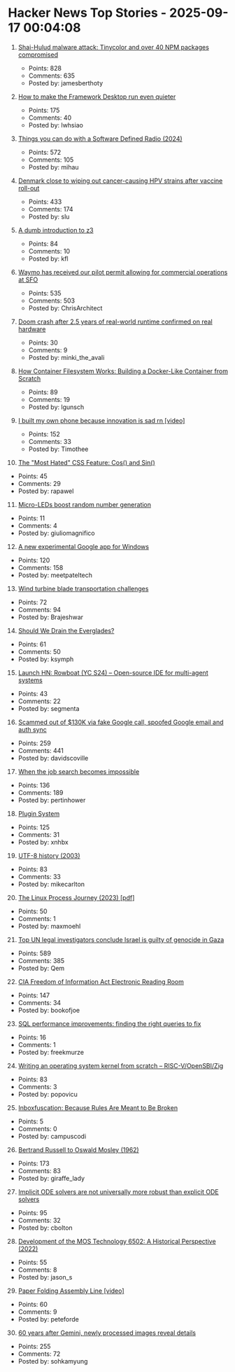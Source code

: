 # Hacker News Top Stories - 2025-09-17 00:04:08

1. [Shai-Hulud malware attack: Tinycolor and over 40 NPM packages compromised](https://www.stepsecurity.io/blog/ctrl-tinycolor-and-40-npm-packages-compromised)
   - Points: 828
   - Comments: 635
   - Posted by: jamesberthoty

2. [How to make the Framework Desktop run even quieter](https://noctua.at/en/how-to-make-the-framework-desktop-run-even-quieter)
   - Points: 175
   - Comments: 40
   - Posted by: lwhsiao

3. [Things you can do with a Software Defined Radio (2024)](https://blinry.org/50-things-with-sdr/)
   - Points: 572
   - Comments: 105
   - Posted by: mihau

4. [Denmark close to wiping out cancer-causing HPV strains after vaccine roll-out](https://www.gavi.org/vaccineswork/denmark-close-wiping-out-leading-cancer-causing-hpv-strains-after-vaccine-roll-out)
   - Points: 433
   - Comments: 174
   - Posted by: slu

5. [A dumb introduction to z3](https://asibahi.github.io/thoughts/a-gentle-introduction-to-z3/)
   - Points: 84
   - Comments: 10
   - Posted by: kfl

6. [Waymo has received our pilot permit allowing for commercial operations at SFO](https://waymo.com/blog/#short-all-systems-go-at-sfo-waymo-has-received-our-pilot-permit)
   - Points: 535
   - Comments: 503
   - Posted by: ChrisArchitect

7. [Doom crash after 2.5 years of real-world runtime confirmed on real hardware](https://lenowo.org/viewtopic.php?t=31)
   - Points: 30
   - Comments: 9
   - Posted by: minki_the_avali

8. [How Container Filesystem Works: Building a Docker-Like Container from Scratch](https://labs.iximiuz.com/tutorials/container-filesystem-from-scratch)
   - Points: 89
   - Comments: 19
   - Posted by: lgunsch

9. [I built my own phone because innovation is sad rn [video]](https://www.youtube.com/watch?v=qy_9w_c2ub0)
   - Points: 152
   - Comments: 33
   - Posted by: Timothee

10. [The "Most Hated" CSS Feature: Cos() and Sin()](https://css-tricks.com/the-most-hated-css-feature-cos-and-sin/)
   - Points: 45
   - Comments: 29
   - Posted by: rapawel

11. [Micro-LEDs boost random number generation](https://discovery.kaust.edu.sa/en/article/25936/micro-leds-boost-random-number-generation/)
   - Points: 11
   - Comments: 4
   - Posted by: giuliomagnifico

12. [A new experimental Google app for Windows](https://blog.google/products/search/google-app-windows-labs/)
   - Points: 120
   - Comments: 158
   - Posted by: meetpateltech

13. [Wind turbine blade transportation challenges](https://spectrum.ieee.org/wind-turbine-blade-transport-plane)
   - Points: 72
   - Comments: 94
   - Posted by: Brajeshwar

14. [Should We Drain the Everglades?](https://rabbitcavern.substack.com/p/should-we-drain-the-everglades)
   - Points: 61
   - Comments: 50
   - Posted by: ksymph

15. [Launch HN: Rowboat (YC S24) – Open-source IDE for multi-agent systems](https://github.com/rowboatlabs/rowboat)
   - Points: 43
   - Comments: 22
   - Posted by: segmenta

16. [Scammed out of $130K via fake Google call, spoofed Google email and auth sync](https://bewildered.substack.com/p/i-was-scammed-out-of-130000-and-google)
   - Points: 259
   - Comments: 441
   - Posted by: davidscoville

17. [When the job search becomes impossible](https://www.jeffwofford.com/wp/?p=2240)
   - Points: 136
   - Comments: 189
   - Posted by: pertinhower

18. [Plugin System](https://iina.io/plugins/)
   - Points: 125
   - Comments: 31
   - Posted by: xnhbx

19. [UTF-8 history (2003)](https://doc.cat-v.org/bell_labs/utf-8_history)
   - Points: 83
   - Comments: 33
   - Posted by: mikecarlton

20. [The Linux Process Journey (2023) [pdf]](https://thelearningjourneyebooks.com/wp-content/uploads/2023/09/TheLinuxProcessJourney_v6_Sep2023.pdf)
   - Points: 50
   - Comments: 1
   - Posted by: maxmoehl

21. [Top UN legal investigators conclude Israel is guilty of genocide in Gaza](https://www.middleeasteye.net/news/un-concludes-israel-guilty-genocide-gaza)
   - Points: 589
   - Comments: 385
   - Posted by: Qem

22. [CIA Freedom of Information Act Electronic Reading Room](https://www.cia.gov/readingroom)
   - Points: 147
   - Comments: 34
   - Posted by: bookofjoe

23. [SQL performance improvements: finding the right queries to fix](https://ohdear.app/news-and-updates/sql-performance-improvements-finding-the-right-queries-to-fix-part-1)
   - Points: 16
   - Comments: 1
   - Posted by: freekmurze

24. [Writing an operating system kernel from scratch – RISC-V/OpenSBI/Zig](https://popovicu.com/posts/writing-an-operating-system-kernel-from-scratch/)
   - Points: 83
   - Comments: 3
   - Posted by: popovicu

25. [Inboxfuscation: Because Rules Are Meant to Be Broken](https://permiso.io/blog/inboxfuscation-because-rules-are-meant-to-be-broken)
   - Points: 5
   - Comments: 0
   - Posted by: campuscodi

26. [Bertrand Russell to Oswald Mosley (1962)](https://lettersofnote.com/2016/02/02/every-ounce-of-my-energy/)
   - Points: 173
   - Comments: 83
   - Posted by: giraffe_lady

27. [Implicit ODE solvers are not universally more robust than explicit ODE solvers](https://www.stochasticlifestyle.com/implicit-ode-solvers-are-not-universally-more-robust-than-explicit-ode-solvers-or-why-no-ode-solver-is-best/)
   - Points: 95
   - Comments: 32
   - Posted by: cbolton

28. [Development of the MOS Technology 6502: A Historical Perspective (2022)](https://www.EmbeddedRelated.com/showarticle/1453.php)
   - Points: 55
   - Comments: 8
   - Posted by: jason_s

29. [Paper Folding Assembly Line [video]](https://www.youtube.com/watch?v=XhUuhl9iWpQ)
   - Points: 60
   - Comments: 9
   - Posted by: peteforde

30. [60 years after Gemini, newly processed images reveal details](https://arstechnica.com/space/2025/09/60-years-after-gemini-newly-processed-images-reveal-incredible-details/)
   - Points: 255
   - Comments: 72
   - Posted by: sohkamyung

